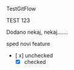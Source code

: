 TestGitFlow

TEST 123

Dodano nekaj, nekaj.......

sped novi feature

* [ x] unchecked
  * [x] checked
